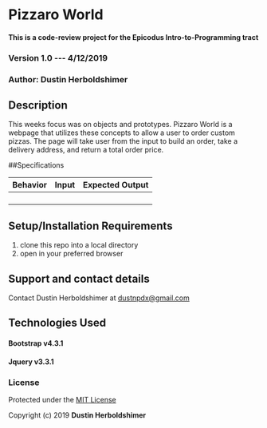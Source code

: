 # Pizzaro World

#### This is a code-review project for the Epicodus Intro-to-Programming tract

### Version 1.0 --- 4/12/2019

### Author: Dustin Herboldshimer

## Description

This weeks focus was on objects and prototypes.  Pizzaro World is a webpage that
utilizes these concepts to allow a user to order custom pizzas.  The page will take
user from the input to build an order, take a delivery address, and return a total
order price.

##Specifications

| Behavior | Input | Expected Output |
|:--------:|:-----:|:---------------:|
|          |       |                 |
|          |       |                 |
|          |       |                 |
|          |       |                 |

## Setup/Installation Requirements

1.  clone this repo into a local directory
2.  open in your preferred browser

<!-- ## Known Bugs -->


## Support and contact details

Contact Dustin Herboldshimer at dustnpdx@gmail.com

## Technologies Used

#### Bootstrap v4.3.1
#### Jquery v3.3.1

### License

Protected under the <a href="https://opensource.org/licenses/MIT">MIT License</a>

Copyright (c) 2019 **Dustin Herboldshimer**
